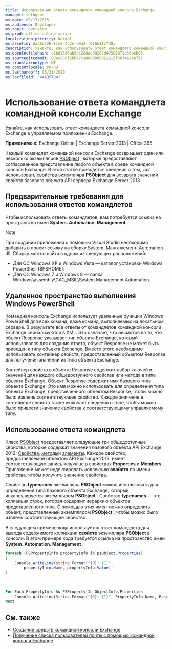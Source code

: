 ```yaml
---
title: Использование ответа командлета командной консоли Exchange
manager: sethgros
ms.date: 09/17/2015
ms.audience: Developer
ms.topic: overview
ms.prod: office-online-server
localization_priority: Normal
ms.assetid: dac8e526-11c6-4c2e-b9a2-f016b1fc738a
description: Узнайте, как использовать ответ командлета командной консоли Exchange в управляемом приложении Exchange.
ms.openlocfilehash: c1b81356ab5dc288ab08287d47581871c36beb05
ms.sourcegitcommit: 88ec988f2bb67c1866d06b361615f3674a24e795
ms.translationtype: MT
ms.contentlocale: ru-RU
ms.lasthandoff: 05/31/2020
ms.locfileid: "44435704"
---
```

# <a name="use-the-exchange-management-shell-cmdlet-response"></a>Использование ответа командлета командной консоли Exchange

Узнайте, как использовать ответ командлета командной консоли Exchange в управляемом приложении Exchange.
  
**Применимо к:** Exchange Online | Exchange Server 2013 | Office 365
  
Каждый командлет командной консоли Exchange возвращает один или несколько экземпляров [PSObject](https://msdn.microsoft.com/library/system.management.automation.psobject%28VS.85%29.aspx) , которые предоставляют согласованное представление любого объекта в среде командной консоли Exchange. В этой статье приводятся сведения о том, как использовать свойства экземпляра **PSObject** для возврата значений свойств базового объекта API сервера Exchange Server 2013. 
  
## <a name="prerequisites-for-using-cmdlet-responses"></a>Предварительные требования для использования ответов командлетов
<a name="prerequisites_bk"> </a>

Чтобы использовать ответы командлетов, вам потребуется ссылка на пространство имен **System. Automation. Management** . 
  
> [!NOTE]
>  При создании приложения с помощью Visual Studio необходимо добавить в проект ссылку на сборку System. Мангажемент. Automation. dll. Сборку можно найти в одном из следующих расположений: 
> - Для ОС Windows XP и Windows Vista — каталог установки Windows PowerShell ($PSHOME). 
> - Для ОС Windows 7 и Windows 8 — папка Windows\assembly\GAC_MSIL\System.Management.Automation. 
  
## <a name="windows-powershell-remote-runspace"></a>Удаленное пространство выполнения Windows PowerShell
<a name="usingremoterunspace_bk"> </a>

Командная консоль Exchange использует удаленные функции Windows PowerShell для всех команд, даже команд, выполняемых на локальном сервере. В результате все ответы от командлетов командной консоли Exchange сериализуются в XML. Это означает, что несмотря на то, что объект Response указывает тип объекта Exchange, который использовался для создания ответа, объект Response не может быть приведен к типу объекта Exchange; Вместо этого необходимо использовать контейнер свойств, предоставленный объектом Response для получения значений из типа объекта Exchange.
  
Контейнер свойств в объекте Response содержит набор ключей и значений для каждого общедоступного свойства или метода в типе объекта Exchange. Объект Response содержит имя базового типа объекта Exchange; Это имя можно использовать для определения типа объекта Exchange, представленного объектом Response, чтобы можно было извлечь соответствующее свойство. Каждое значение в контейнере свойств также включает сведения о типе, чтобы можно было привести значение свойства к соответствующему управляемому типу.
  
## <a name="use-the-cmdlet-response"></a>Использование ответа командлета
<a name="usingPSObject_bk"> </a>

Класс [PSObject](https://msdn.microsoft.com/library/system.management.automation.psobject%28VS.85%29.aspx) предоставляет следующие три общедоступные свойства, которые содержат значения базового объекта API Exchange 2013: [Свойства](https://msdn.microsoft.com/library/system.management.automation.psobject.properties%28VS.85%29.aspx), [методы](https://msdn.microsoft.com/library/system.management.automation.psobject.methods%28VS.85%29.aspx)и [элементы](https://msdn.microsoft.com/library/system.management.automation.psobject.members%28VS.85%29.aspx). Каждое свойство, предоставляемое объектом API Exchange 2013, имеет соответствующую запись key/value в свойствах **Properties** и **Members** . Приложение может индексировать коллекцию **свойств** по имени свойства, чтобы получить значение свойства. 
  
Свойство **typenames** экземпляра **PSObject** можно использовать для определения типа базового объекта Exchange, который инкапсулируется экземпляром **PSObject** . Свойство **typenames** — это коллекция строк, которая содержит иерархию объектов представленного типа. С помощью этих имен можно определить объект, представленный экземпляром **PSObject** , чтобы можно было извлечь соответствующее свойство. 
  
В следующем примере кода используется ответ командлета для вывода содержимого коллекции **свойств** экземпляра **PSObject** в консоли. В этом примере кода требуется ссылка на пространство имен **System. Automation. Management** . 
  
```cs
foreach (PSPropertyInfo propertyInfo in psObject.Properties)
{
    Console.WriteLine(string.Format("{0}: {1}",
        propertyInfo.Name, propertyInfo.Value);
}
```

<br/>

```vb
For Each PropertyInfo As PSProperty In ObjectInfo.Properties
    Console.WriteLine(String.Format("{0}: {1}", PropertyInfo.Name, PropertyInfo.Value))
Next

```

## <a name="see-also"></a>См. также

- [Создание средств командной консоли Exchange](create-exchange-management-shell-tools.md)   
- [Получение списка пользователей почты с помощью командной консоли Exchange](how-to-get-a-list-of-mail-users-by-using-the-exchange-management-shell.md)
    

